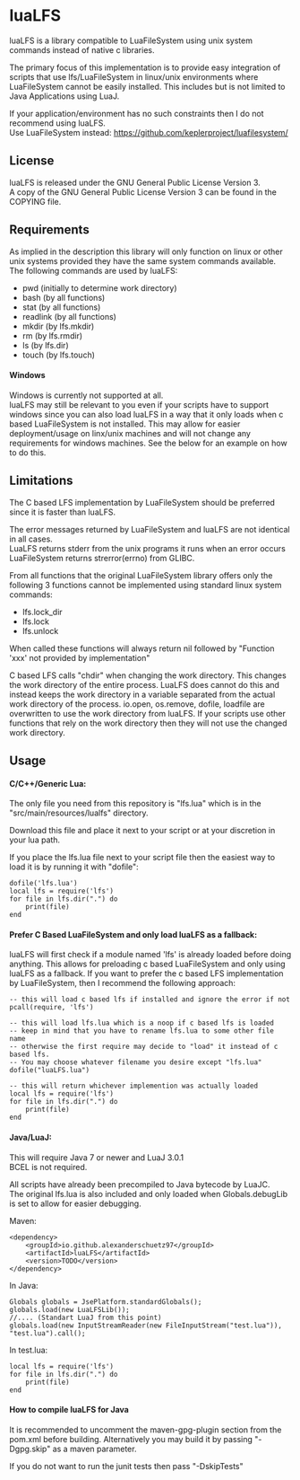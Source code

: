 # luaLFS
luaLFS is a library compatible to LuaFileSystem using unix system commands instead of native c libraries.

The primary focus of this implementation is to provide easy integration of scripts that use lfs/LuaFileSystem in linux/unix environments
where LuaFileSystem cannot be easily installed. This includes but is not limited to Java Applications using LuaJ.

If your application/environment has no such constraints then I do not recommend using luaLFS.<br>
Use LuaFileSystem instead: https://github.com/keplerproject/luafilesystem/

## License
luaLFS is released under the GNU General Public License Version 3. <br>
A copy of the GNU General Public License Version 3 can be found in the COPYING file.<br>

## Requirements
As implied in the description this library will only function on linux or other unix systems provided they
have the same system commands available. The following commands are used by luaLFS:
- pwd (initially to determine work directory)
- bash (by all functions)
- stat (by all functions)
- readlink (by all functions)
- mkdir (by lfs.mkdir)
- rm (by lfs.rmdir)
- ls (by lfs.dir)
- touch (by lfs.touch)

#### Windows
Windows is currently not supported at all.<br>
luaLFS may still be relevant to you even if your scripts have to support windows since you can also
load luaLFS in a way that it only loads when c based LuaFileSystem is not installed. This may allow for easier deployment/usage on linx/unix machines 
and will not change any requirements for windows machines. See the below for an example on how to do this.

## Limitations
The C based LFS implementation by LuaFileSystem should be preferred since it is faster than luaLFS.

The error messages returned by LuaFileSystem and luaLFS are not identical in all cases. <br>
LuaLFS returns stderr from the unix programs it runs when an error occurs <br>
LuaFileSystem returns strerror(errno) from GLIBC. 

From all functions that the original LuaFileSystem library offers only the following 3 functions cannot be implemented
using standard linux system commands:

- lfs.lock_dir
- lfs.lock
- lfs.unlock

When called these functions will always return nil followed by
"Function 'xxx' not provided by implementation"

C based LFS calls "chdir" when changing the work directory. This changes the work directory of the entire process. 
LuaLFS does cannot do this and instead keeps the work directory in a variable separated from the actual work directory of the process. 
io.open, os.remove, dofile, loadfile are overwritten to use the work directory from luaLFS. 
If your scripts use other functions that rely on the work directory then they will not use the changed 
work directory.

## Usage
#### C/C++/Generic Lua:
The only file you need from this repository is "lfs.lua" which is in the "src/main/resources/lualfs" directory.

Download this file and place it next to your script or at your discretion in your lua path.

If you place the lfs.lua file next to your script file then the easiest way to load it
is by running it with "dofile":

````
dofile('lfs.lua')
local lfs = require('lfs')
for file in lfs.dir(".") do
    print(file)
end
````

#### Prefer C Based LuaFileSystem and only load luaLFS as a fallback:

luaLFS will first check if a module named 'lfs' is already loaded before doing anything. This allows for preloading c based LuaFileSystem and only using luaLFS as a fallback.
If you want to prefer the c based LFS implementation by LuaFileSystem, then I recommend the following approach:

````
-- this will load c based lfs if installed and ignore the error if not
pcall(require, 'lfs')

-- this will load lfs.lua which is a noop if c based lfs is loaded
-- keep in mind that you have to rename lfs.lua to some other file name
-- otherwise the first require may decide to "load" it instead of c based lfs.
-- You may choose whatever filename you desire except "lfs.lua"
dofile("luaLFS.lua")

-- this will return whichever implemention was actually loaded
local lfs = require('lfs')
for file in lfs.dir(".") do
    print(file)
end
````

#### Java/LuaJ:

This will require Java 7 or newer and LuaJ 3.0.1<br>
BCEL is not required. 

All scripts have already been precompiled to Java bytecode by LuaJC. <br>
The original lfs.lua is also included and only loaded when Globals.debugLib is set to allow for easier debugging.

Maven:
````
<dependency>
    <groupId>io.github.alexanderschuetz97</groupId>
    <artifactId>luaLFS</artifactId>
    <version>TODO</version>
</dependency>
````

In Java:
````
Globals globals = JsePlatform.standardGlobals();
globals.load(new LuaLFSLib());
//.... (Standart LuaJ from this point)
globals.load(new InputStreamReader(new FileInputStream("test.lua")), "test.lua").call();
````
In test.lua:
````
local lfs = require('lfs')
for file in lfs.dir(".") do
    print(file)
end
````
#### How to compile luaLFS for Java
It is recommended to uncomment the maven-gpg-plugin section from the pom.xml
before building. Alternatively you may build it by passing "-Dgpg.skip" as a maven parameter.

If you do not want to run the junit tests then pass "-DskipTests"